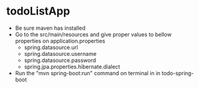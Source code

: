 # todoListApp

 - Be sure maven has installed 
 - Go to the src/main/resources and give proper values to bellow properties on application.properties
	- spring.datasource.url
	 - spring.datasource.username
	 - spring.datasource.password
	 - spring.jpa.properties.hibernate.dialect
 - Run the "mvn spring-boot:run" command on terminal in in todo-spring-boot
